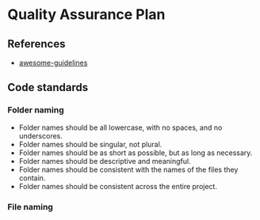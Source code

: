 # Quality Assurance Plan

## References

* [awesome-guidelines](https://github.com/Kristories/awesome-guidelines/tree/master)

## Code standards

### Folder naming

- Folder names should be all lowercase, with no spaces, and no underscores.
- Folder names should be singular, not plural.
- Folder names should be as short as possible, but as long as necessary.
- Folder names should be descriptive and meaningful.
- Folder names should be consistent with the names of the files they contain.
- Folder names should be consistent across the entire project.

### File naming

